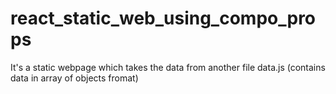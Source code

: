 # react_static_web_using_compo_props
It's a static webpage which takes the data from another file data.js (contains data in array of objects fromat)
